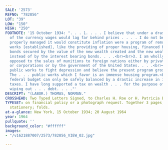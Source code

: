 ```yaml
---
SALE: '2573'
REFNO: "782856"
LOT: "39"
LOW: "150"
HIGH: "250"
FOOTNOTE: '15 October 1934: ". . . 1. . . . I believe that under a drastic inflation
  of the currency wages would lag far behind prices . . . . I do not believe that
  properly managed it would constitute inflation were a program of remunerative public
  works [established], like the providing of proper housing, financed by treasury
  bonds secured by the value of the new wealth created and the new wealth afforded
  instead of by the interest bearing bonds. . . .<br><br>3. I am wholly and entirely
  opposed to the sales of munitions to foreign nations either by private individuals
  or corporations or by the government of the United States. . . .<br><br>"6. I favor
  public works to fight depression and believe the present program grossly inadequate.
  The . . . public works which I favor is an immense housing program.<br><br>"7. The
  federal budget can only be safely balanced by a drastic increase in income and inheritance
  taxes. I have long supported a tax on wealth . . . for the purpose of reducing or
  wiping out . . . debt. . . ."'
DESCRIPT: "(LABOR.) THOMAS, NORMAN."
CROSSHEAD: Two Typed Letters Signed, to Charles H. Roe or H. Patricia Burkett,
TYPESET: on financial policy or a photograph request. Together 3 pages, 4to, personal
  stationery; folds.
at-a-glance: New York, 15 October 1934; 20 August 1964
year: 1964
pullquote: ''
background_color: "#ffffff"
images:
- "/v1621887007/2573/782856_VIEW_02.jpg"

---
```

